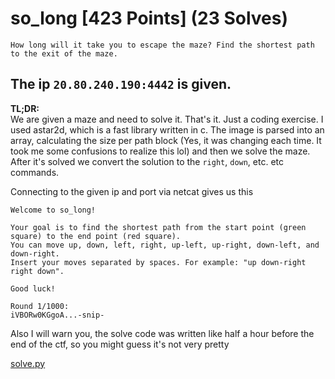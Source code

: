 # so_long \[423 Points] (23 Solves)
```
How long will it take you to escape the maze? Find the shortest path to the exit of the maze.
```
The ip `20.80.240.190:4442` is given.
---

**TL;DR:** \
We are given a maze and need to solve it. That's it. Just a coding exercise.
I used astar2d, which is a fast library written in c. The image is parsed into an array,
calculating the size per path block (Yes, it was changing each time. It took me some confusions to realize this lol)
and then we solve the maze. After it's solved we convert the solution to the `right`, `down`, etc. etc commands.

Connecting to the given ip and port via netcat gives us this
```
Welcome to so_long!

Your goal is to find the shortest path from the start point (green square) to the end point (red square).
You can move up, down, left, right, up-left, up-right, down-left, and down-right.
Insert your moves separated by spaces. For example: "up down-right right down".

Good luck!

Round 1/1000:
iVBORw0KGgoA...-snip-
```

Also I will warn you, the solve code was written like half a hour before the end of the ctf,
so you might guess it's not very pretty

[solve.py](./solve.py)
